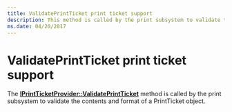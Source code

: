 ```yaml
---
title: ValidatePrintTicket print ticket support
description: This method is called by the print subsystem to validate the contents and format of a PrintTicket object.
ms.date: 04/20/2017
---
```


# ValidatePrintTicket print ticket support


The [**IPrintTicketProvider::ValidatePrintTicket**](/previous-versions/windows/hardware/drivers/ff554382(v=vs.85)) method is called by the print subsystem to validate the contents and format of a PrintTicket object.

